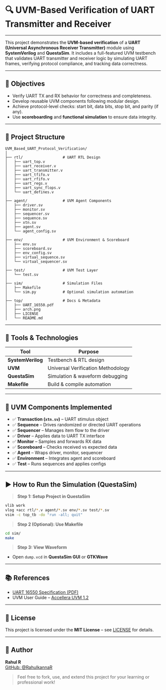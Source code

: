 # 🔍 UVM-Based Verification of UART Transmitter and Receiver


---

This project demonstrates the **UVM-based verification** of a **UART (Universal Asynchronous Receiver Transmitter)** module using **SystemVerilog** and **QuestaSim**. It includes a full-featured UVM testbench that validates UART transmitter and receiver logic by simulating UART frames, verifying protocol compliance, and tracking data correctness.

---

## 🎯 Objectives

- Verify UART TX and RX behavior for correctness and completeness.
- Develop reusable UVM components following modular design.
- Achieve protocol-level checks: start bit, data bits, stop bit, and parity (if any).
- Use **scoreboarding** and **functional simulation** to ensure data integrity.

---

## 🧱 Project Structure

```
UVM_Based_UART_Protocol_Verification/
│
├── rtl/                  # UART RTL Design
│   ├── uart_top.v
│   ├── uart_receiver.v
│   ├── uart_transmitter.v
│   ├── uart_tfifo.v
│   ├── uart_rfifo.v
│   ├── uart_regs.v
│   ├── uart_sync_flops.v
│   └── uart_defines.v
│
├── agent/                # UVM Agent Components
│   ├── driver.sv
│   ├── monitor.sv
│   ├── sequencer.sv
│   ├── sequence.sv
│   ├── xtn.sv
│   ├── agent.sv
│   └── agent_config.sv
│
├── env/                  # UVM Environment & Scoreboard
│   ├── env.sv
│   ├── scoreboard.sv
│   ├── env_config.sv
│   ├── virtual_sequence.sv
│   └── virtual_sequencer.sv
│
├── test/                 # UVM Test Layer
│   └── test.sv
│
├── sim/                  # Simulation Files
│   ├── Makefile
│   └── sim.py            # Optional simulation automation
│
├── top/                  # Docs & Metadata
│   ├── UART_16550.pdf
│   ├── arch.png
│   ├── LICENSE
│   └── README.md
```

---

## 🔧 Tools & Technologies

| Tool             | Purpose                            |
|------------------|-------------------------------------|
| **SystemVerilog** | Testbench & RTL design              |
| **UVM**           | Universal Verification Methodology |
| **QuestaSim**     | Simulation & waveform debugging     |
| **Makefile**      | Build & compile automation         |

---

## 🚦 UVM Components Implemented

- ✅ **Transaction (`xtn.sv`)** – UART stimulus object  
- ✅ **Sequence** – Drives randomized or directed UART operations  
- ✅ **Sequencer** – Manages item flow to the driver  
- ✅ **Driver** – Applies data to UART TX interface  
- ✅ **Monitor** – Samples and forwards RX data  
- ✅ **Scoreboard** – Checks received vs expected data  
- ✅ **Agent** – Wraps driver, monitor, sequencer  
- ✅ **Environment** – Integrates agent and scoreboard  
- ✅ **Test** – Runs sequences and applies configs  

---

## ▶️ How to Run the Simulation (QuestaSim)

> **Step 1: Setup Project in QuestaSim**
```sh
vlib work
vlog +acc rtl/*.v agent/*.sv env/*.sv test/*.sv
vsim -c top_tb -do "run -all; quit"
```

> **Step 2 (Optional): Use Makefile**
```sh
cd sim/
make
```

> **Step 3: View Waveform**
- Open `dump.vcd` in **QuestaSim GUI** or **GTKWave**

---

## 📚 References

- [UART 16550 Specification (PDF)](top/UART_16550.pdf)
- UVM User Guide – [Accellera UVM 1.2](https://accellera.org/downloads/standards/uvm)

---

## 📜 License

This project is licensed under the **MIT License** – see [LICENSE](./LICENSE) for details.

---

## 👤 Author

**Rahul R**  
[GitHub: @RahulkannaR](https://github.com/RahulkannaR)

> Feel free to fork, use, and extend this project for your learning or professional work!
